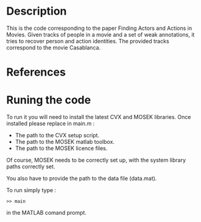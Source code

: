 Description
=====================================

This is the code corresponding to the paper Finding Actors and Actions in Movies. Given tracks of people in a movie and a set of weak annotations, it tries to recover person and action identities. The provided tracks correspond to the movie Casablanca.

References
=====================================

Runing the code
=====================================

To run it you will need to install the latest CVX and MOSEK libraries. Once installed please replace in main.m :

- The path to the CVX setup script.
- The path to the MOSEK matlab toolbox.
- The path to the MOSEK licence files.

Of course, MOSEK needs to be correctly set up, with the system library paths correctly set. 

You also have to provide the path to the data file (data.mat). 

To run simply type :

```
>> main
```

in the MATLAB comand prompt. 
